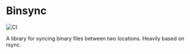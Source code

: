 # Binsync

![CI](https://github.com/dristic/binsync/actions/workflows/rust/badge.svg)

A library for syncing binary files between two locations. Heavily based on rsync.
